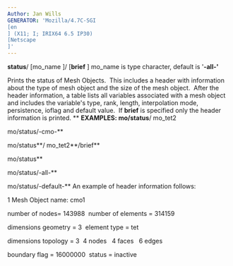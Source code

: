 ```yaml
---
Author: Jan Wills
GENERATOR: 'Mozilla/4.7C-SGI 
[en
] (X11; I; IRIX64 6.5 IP30) 
[Netscape
]'
---
```


**status**/
[mo\_name
]/
[**brief**
]
mo\_name is type character, default is '**-all-'**

Prints the status of Mesh Objects.  This includes a header with
information about the type of mesh object and the size of the mesh
object.  After the header information, a table lists all variables
associated with a mesh object and includes the variable's type, rank,
length, interpolation mode, persistence, ioflag and default value.  If
**brief** is specified only the header information is printed.
** **EXAMPLES:
mo/status**/ mo\_tet2

mo/status/-cmo-**

mo/status**/ mo\_tet2**/brief**

mo/status**

mo/status/-all-**

mo/status/-default-**
An example of header information follows:

1 Mesh Object name: cmo1

number of nodes= 143988  number of elements = 314159

dimensions geometry = 3  element type = tet

dimensions topology = 3  4 nodes   4 faces   6 edges

boundary flag = 16000000  status = inactive
